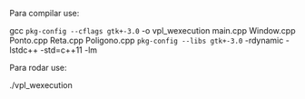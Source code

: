 Para compilar use:

gcc `pkg-config --cflags gtk+-3.0` -o vpl_wexecution main.cpp Window.cpp Ponto.cpp Reta.cpp Poligono.cpp `pkg-config --libs gtk+-3.0` -rdynamic -lstdc++ -std=c++11 -lm

Para rodar use:

./vpl_wexecution
